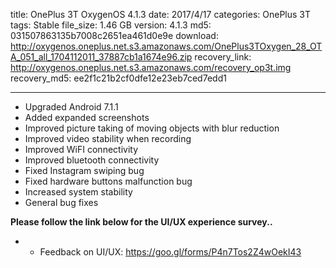 title: OnePlus 3T OxygenOS 4.1.3
date: 2017/4/17
categories: OnePlus 3T
tags: Stable
file_size: 1.46 GB
version: 4.1.3
md5: 031507863135b7008c2651ea461d0e9e
download: http://oxygenos.oneplus.net.s3.amazonaws.com/OnePlus3TOxygen_28_OTA_051_all_1704112011_37887cb1a1674e96.zip
recovery_link:  http://oxygenos.oneplus.net.s3.amazonaws.com/recovery_op3t.img
recovery_md5: ee2f1c21b2cf0dfe12e23eb7ced7edd1

---
* Upgraded Android 7.1.1 
* Added expanded screenshots 
* Improved picture taking of moving objects with blur reduction 
* Improved video stability when recording
* Improved WiFI connectivity  
* Improved bluetooth connectivity 
* Fixed Instagram swiping bug
* Fixed hardware buttons malfunction bug
* Increased system stability
* General bug fixes


**Please follow the link below for the UI/UX experience survey..**
* - Feedback on UI/UX: https://goo.gl/forms/P4n7Tos2Z4wOekI43